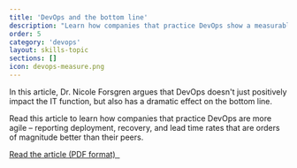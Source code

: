 ```yaml
---
title: 'DevOps and the bottom line'
description: "Learn how companies that practice DevOps show a measurable link between IT investment and organizational performance."
order: 5
category: 'devops'
layout: skills-topic
sections: []
icon: devops-measure.png
---
```

In this article, Dr. Nicole Forsgren argues that DevOps doesn't just positively impact the IT function, but also has a dramatic effect on the bottom line.

Read this article to learn how companies that practice DevOps are more agile &ndash; reporting deployment, recovery, and lead time rates that are orders of magnitude better than their peers.

<a class='accent-button radius' href='/assets/pdf/forsgren_article.pdf'>Read the article (PDF format)&nbsp;&nbsp;<i class='fa fa-file-pdf-o'></i></a>
